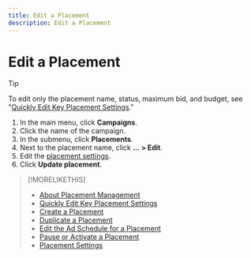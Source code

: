 ```yaml
---
title: Edit a Placement
description: Edit a Placement
---
```


# Edit a Placement

<!-- Some placements don't have this option. Clarify which placement types aren't eligible -- is it PG and simple ad serving placements, or all placements using private inventory? And anything else? -->

>[!TIP]
>
> To edit only the placement name, status, maximum bid, and budget, see "[Quickly Edit Key Placement Settings](/help/dsp/campaign-management/placements/placement-quick-edit.md)."

1. In the main menu, click **Campaigns**.
1. Click the name of the campaign.
1. In the submenu, click **Placements**.
1. Next to the placement name, click  **... > Edit**.
1. Edit the [placement settings](placement-settings.md).
1. Click **Update placement**.

>[!MORELIKETHIS]
>
>* [About Placement Management](placement-about.md)
>* [Quickly Edit Key Placement Settings](/help/dsp/campaign-management/placements/placement-quick-edit.md)
>* [Create a Placement](placement-create.md)
>* [Duplicate a Placement](placement-duplicate.md)
>* [Edit the Ad Schedule for a Placement](placement-edit-ad-schedule.md)
>* [Pause or Activate a Placement](placement-pause-activate.md)
>* [Placement Settings](placement-settings.md)
